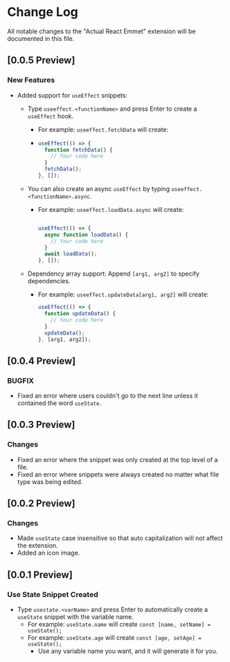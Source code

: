 # Change Log

All notable changes to the "Actual React Emmet" extension will be documented in this file.

## [0.0.5 Preview]

### New Features

- Added support for `useEffect` snippets:

  - Type `useeffect.<functionName>` and press Enter to create a `useEffect` hook.

    - For example: `useeffect.fetchData` will create:

    - ```javascript
      useEffect(() => {
        function fetchData() {
          // Your code here
        }
        fetchData();
      }, []);
      ```

  - You can also create an async `useEffect` by typing `useeffect.<functionName>.async`.

    - For example: `useeffect.loadData.async` will create:

      ```javascript

      useEffect(() => {
        async function loadData() {
          // Your code here
        }
        await loadData();
      }, []);
      ```

  - Dependency array support: Append `[arg1, arg2]` to specify dependencies.

    - For example: `useeffect.updateData[arg1, arg2]` will create:

      ```javascript
      useEffect(() => {
        function updateData() {
          // Your code here
        }
        updateData();
      }, [arg1, arg2]);
      ```

## [0.0.4 Preview]

### BUGFIX

- Fixed an error where users couldn't go to the next line unless it contained the word `useState`.

## [0.0.3 Preview]

### Changes

- Fixed an error where the snippet was only created at the top level of a file.
- Fixed an error where snippets were always created no matter what file type was being edited.

## [0.0.2 Preview]

### Changes

- Made `useState` case insensitive so that auto capitalization will not affect the extension.
- Added an icon image.

## [0.0.1 Preview]

### Use State Snippet Created

- Type `usestate.<varName>` and press Enter to automatically create a `useState` snippet with the variable name.
  - For example: `useState.name` will create `const [name, setName] = useState();`
  - For example: `useState.age` will create `const [age, setAge] = useState();`
    - Use any variable name you want, and it will generate it for you.
